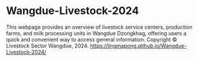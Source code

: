 # Wangdue-Livestock-2024
This webpage provides an overview of livestock service centers, production farms, and milk processing units in Wangdue Dzongkhag, offering users a quick and convenient way to access general information.  Copyright © Livestock Sector Wangdue, 2024.
https://lingmapong.github.io/Wangdue-Livestock-2024/
